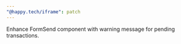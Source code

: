```yaml
---
"@happy.tech/iframe": patch
---
```


Enhance FormSend component with warning message for pending transactions.
